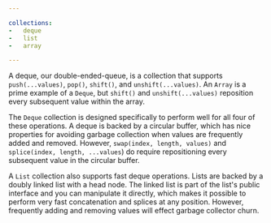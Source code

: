 ```yaml
---

collections:
-   deque
-   list
-   array

---
```


A deque, our double-ended-queue, is a collection that supports
`push(...values)`, `pop()`, `shift()`, and `unshift(...values)`.
An `Array` is a prime example of a `Deque`, but `shift()` and
`unshift(...values)` reposition every subsequent value within the array.

The `Deque` collection is designed specifically to perform well for all four of
these operations.
A deque is backed by a circular buffer, which has nice properties for avoiding
garbage collection when values are frequently added and removed.
However, `swap(index, length, values)` and `splice(index, length, ...values`) do
require repositioning every subsequent value in the circular buffer.

A `List` collection also supports fast deque operations.
Lists are backed by a doubly linked list with a head node.
The linked list is part of the list's public interface and you can manipulate it
directly, which makes it possible to perform very fast concatenation and splices
at any position.
However, frequently adding and removing values will effect garbage collector
churn.

